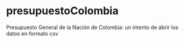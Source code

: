 # presupuestoColombia
Presupuesto General de la Nación de Colombia:  un intento de abrir los datos en formato csv
